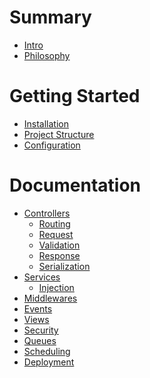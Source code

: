 # Summary

-   [Intro](./intro.md)
-   [Philosophy]()

# Getting Started

-   [Installation](./installation.md)
-   [Project Structure](./project-structure.md)
-   [Configuration](./configuration.md)

# Documentation

-   [Controllers](./controllers/index.md)
    -   [Routing](./controllers/routing.md)
    -   [Request](./controllers/request.md)
    -   [Validation](./controllers/validation.md)
    -   [Response]()
    -   [Serialization]()
-   [Services](./services/index.md)
    -   [Injection]()
-   [Middlewares](./middlewares.md)
-   [Events](./events.md)
-   [Views](./views.md)
-   [Security]()
-   [Queues]()
-   [Scheduling]()
-   [Deployment]()
